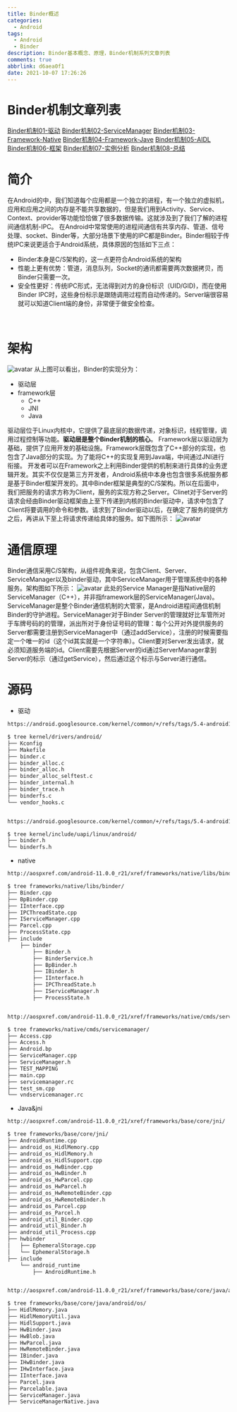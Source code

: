```yaml
---
title: Binder概述
categories:
  - Android
tags:
  - Android
  - Binder
description: Binder基本概念、原理，Binder机制系列文章列表
comments: true
abbrlink: d6aea0f1
date: 2021-10-07 17:26:26
---
```

<!--more-->
<meta name="referrer" content="no-referrer"/>


# Binder机制文章列表
[Binder机制01-驱动](https://journeyos.github.io/archives/3e87e0ce.html)
[Binder机制02-ServiceManager](https://journeyos.github.io/archives/f17b1d52.html)
[Binder机制03-Framework-Native](https://journeyos.github.io/archives/937d16d8.html)
[Binder机制04-Framework-Jave](https://journeyos.github.io/archives/73029508.html)
[Binder机制05-AIDL](https://journeyos.github.io/archives/ed3eb50b.html)
[Binder机制06-框架](https://journeyos.github.io/archives/4e7f84b4.html)
[Binder机制07-实例分析](https://journeyos.github.io/archives/d30c7ecb.html)
[Binder机制08-总结](https://journeyos.github.io/archives/720ded9.html)

# 简介
在Android的中，我们知道每个应用都是一个独立的进程，有一个独立的虚拟机，应用和应用之间的内存是不能共享数据的，但是我们用到Activity、Service、Context、provider等功能恰恰做了很多数据传输。这就涉及到了我们了解的进程间通信机制-IPC。
在Android中常常使用的进程间通信有共享内存、管道、信号处理、socket、Binder等，大部分场景下使用的IPC都是Binder。Binder相较于传统IPC来说更适合于Android系统，具体原因的包括如下三点：

- Binder本身是C/S架构的，这一点更符合Android系统的架构
- 性能上更有优势：管道，消息队列，Socket的通讯都需要两次数据拷贝，而Binder只需要一次。
- 安全性更好：传统IPC形式，无法得到对方的身份标识（UID/GID)，而在使用Binder IPC时，这些身份标示是跟随调用过程而自动传递的。Server端很容易就可以知道Client端的身份，非常便于做安全检查。

​

# 架构
![avatar](https://cdn.nlark.com/yuque/0/2020/png/1759879/1601210476189-c4fc849a-1c9e-44f6-bdb9-248960ed5209.png)
从上图可以看出，Binder的实现分为：

- 驱动层
- framework层
   - C++
   - JNI
   - Java

驱动层位于Linux内核中，它提供了最底层的数据传递，对象标识，线程管理，调用过程控制等功能。**驱动层是整个Binder机制的核心**。
Framework层以驱动层为基础，提供了应用开发的基础设施。Framework层既包含了C++部分的实现，也包含了Java部分的实现。为了能将C++的实现复用到Java端，中间通过JNI进行衔接。
开发者可以在Framework之上利用Binder提供的机制来进行具体的业务逻辑开发。其实不仅仅是第三方开发者，Android系统中本身也包含很多系统服务都是基于Binder框架开发的。其中Binder框架是典型的C/S架构。所以在后面中， 我们把服务的请求方称为Client，服务的实现方称之Server。Clinet对于Server的请求会经由Binder驱动框架由上至下传递到内核的Binder驱动中，请求中包含了Client将要调用的命令和参数。请求到了Binder驱动以后，在确定了服务的提供方之后，再讲从下至上将请求传递给具体的服务。如下图所示：
![avatar](https://cdn.nlark.com/yuque/0/2021/png/1759879/1633656658251-2fb84f98-67fb-4dc5-a1a4-2aa941a4c6c9.png)


# 通信原理
Binder通信采用C/S架构，从组件视角来说，包含Client、Server、ServiceManager以及binder驱动，其中ServiceManager用于管理系统中的各种服务。架构图如下所示：
![avatar](https://cdn.nlark.com/yuque/0/2020/png/1759879/1601211334048-fa417b87-7211-4c46-b574-f7ed5cb7e4c4.png)
此处的Service Manager是指Native层的ServiceManager（C++），并非指framework层的ServiceManager(Java)。ServiceManager是整个Binder通信机制的大管家，是Android进程间通信机制Binder的守护进程。ServiceManager对于Binder Server的管理就好比车管所对于车牌号码的的管理，派出所对于身份证号码的管理：每个公开对外提供服务的Server都需要注册到ServiceManager中（通过addService），注册的时候需要指定一个唯一的id（这个id其实就是一个字符串）。Client要对Server发出请求，就必须知道服务端的id。Client需要先根据Server的id通过ServerManager拿到Server的标示（通过getService），然后通过这个标示与Server进行通信。
# 源码

- 驱动
```bash
https://android.googlesource.com/kernel/common/+/refs/tags/5.4-android11-0/drivers/android/

$ tree kernel/drivers/android/
├── Kconfig
├── Makefile
├── binder.c
├── binder_alloc.c
├── binder_alloc.h
├── binder_alloc_selftest.c
├── binder_internal.h
├── binder_trace.h
├── binderfs.c
└── vendor_hooks.c


https://android.googlesource.com/kernel/common/+/refs/tags/5.4-android11-0/include/uapi/linux/android/

$ tree kernel/include/uapi/linux/android/
├── binder.h
└── binderfs.h
```

- native
```bash
http://aospxref.com/android-11.0.0_r21/xref/frameworks/native/libs/binder/

$ tree frameworks/native/libs/binder/
├── Binder.cpp
├── BpBinder.cpp
├── IInterface.cpp
├── IPCThreadState.cpp
├── IServiceManager.cpp
├── Parcel.cpp
├── ProcessState.cpp
├── include
    ├── binder
        ├── Binder.h
        ├── BinderService.h
        ├── BpBinder.h
        ├── IBinder.h
        ├── IInterface.h
        ├── IPCThreadState.h
        ├── IServiceManager.h
        ├── ProcessState.h


http://aospxref.com/android-11.0.0_r21/xref/frameworks/native/cmds/servicemanager/

$ tree frameworks/native/cmds/servicemanager/
├── Access.cpp
├── Access.h
├── Android.bp
├── ServiceManager.cpp
├── ServiceManager.h
├── TEST_MAPPING
├── main.cpp
├── servicemanager.rc
├── test_sm.cpp
└── vndservicemanager.rc
```

- Java&jni
```bash
http://aospxref.com/android-11.0.0_r21/xref/frameworks/base/core/jni/

$ tree frameworks/base/core/jni/
├── AndroidRuntime.cpp
├── android_os_HidlMemory.cpp
├── android_os_HidlMemory.h
├── android_os_HidlSupport.cpp
├── android_os_HwBinder.cpp
├── android_os_HwBinder.h
├── android_os_HwParcel.cpp
├── android_os_HwParcel.h
├── android_os_HwRemoteBinder.cpp
├── android_os_HwRemoteBinder.h
├── android_os_Parcel.cpp
├── android_os_Parcel.h
├── android_util_Binder.cpp
├── android_util_Binder.h
├── android_util_Process.cpp
├── hwbinder
│   ├── EphemeralStorage.cpp
│   └── EphemeralStorage.h
├── include
    └── android_runtime
        ├── AndroidRuntime.h


http://aospxref.com/android-11.0.0_r21/xref/frameworks/base/core/java/android/os/

$ tree frameworks/base/core/java/android/os/
├── HidlMemory.java
├── HidlMemoryUtil.java
├── HidlSupport.java
├── HwBinder.java
├── HwBlob.java
├── HwParcel.java
├── HwRemoteBinder.java
├── IBinder.java
├── IHwBinder.java
├── IHwInterface.java
├── IInterface.java
├── Parcel.java
├── Parcelable.java
├── ServiceManager.java
├── ServiceManagerNative.java

```
